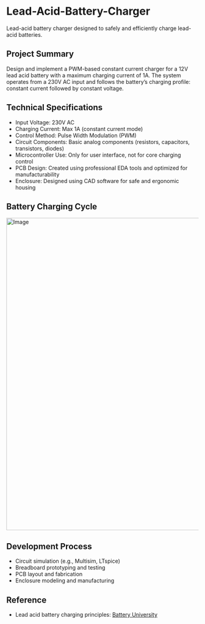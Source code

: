 # Lead-Acid-Battery-Charger
 Lead-acid battery charger designed to safely and efficiently charge lead-acid batteries.


## Project Summary

Design and implement a PWM-based constant current charger for a 12V lead acid battery with a maximum charging current of 1A. The system operates from a 230V AC input and follows the battery’s charging profile: constant current followed by constant voltage.

## Technical Specifications

- Input Voltage: 230V AC  
- Charging Current: Max 1A (constant current mode)  
- Control Method: Pulse Width Modulation (PWM)  
- Circuit Components: Basic analog components (resistors, capacitors, transistors, diodes)  
- Microcontroller Use: Only for user interface, not for core charging control  
- PCB Design: Created using professional EDA tools and optimized for manufacturability  
- Enclosure: Designed using CAD software for safe and ergonomic housing

  

## Battery Charging Cycle

<img width="978" height="816" alt="Image" src="https://github.com/user-attachments/assets/1fa63d4e-8a45-455f-9619-f49bed7ecba4" />

## Development Process

- Circuit simulation (e.g., Multisim, LTspice)  
- Breadboard prototyping and testing  
- PCB layout and fabrication  
- Enclosure modeling and manufacturing  

## Reference

- Lead acid battery charging principles: [Battery University](https://batteryuniversity.com/learn/article/charging_the_lead_acid_battery)
